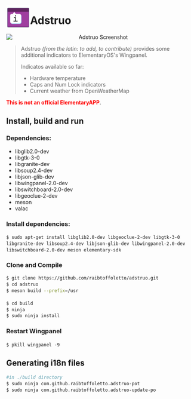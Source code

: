 <!--
* Copyright (c) 2019 Raí B. Toffoletto (https://toffoletto.me)
*
* This program is free software; you can redistribute it and/or
* modify it under the terms of the GNU General Public
* License as published by the Free Software Foundation; either
* version 2 of the License, or (at your option) any later version.
*
* This program is distributed in the hope that it will be useful,
* but WITHOUT ANY WARRANTY; without even the implied warranty of
* MERCHANTABILITY or FITNESS FOR A PARTICULAR PURPOSE.  See the GNU
* General Public License for more details.
*
* You should have received a copy of the GNU General Public
* License along with this program; if not, write to the
* Free Software Foundation, Inc., 51 Franklin Street, Fifth Floor,
* Boston, MA 02110-1301 USA
*
* Authored by: Raí B. Toffoletto <rai@toffoletto.me>
-->
<p align="center">
  <img align="left" width="64" height="64" src="data/icons/com.github.raibtoffoletto.adstruo.svg" />
  <h1 class="rich-diff-level-zero">Adstruo</h1>
</p>
<p align="center">
  <img src="https://github.com/raibtoffoletto/adstruo/raw/master/data/com.github.raibtoffoletto.adstruo.screenshot.png"
  alt="Adstruo Screenshot" style="display:block; margin-left: auto; margin-right: auto;" />
</p>

> Adstruo *(from the latin: to add, to contribute)* provides some additional indicators to
> ElementaryOS's Wingpanel.
> 
> Indicatos available so far:
> + Hardware temperature
> + Caps and Num Lock indicators
> + Current weather from OpenWeatherMap

<p><span style="color:red"><b>This is not an official ElementaryAPP</b></span>.</p>

## Install, build and run
### Dependencies:
 - libglib2.0-dev
 - libgtk-3-0
 - libgranite-dev
 - libsoup2.4-dev
 - libjson-glib-dev
 - libwingpanel-2.0-dev
 - libswitchboard-2.0-dev
 - libgeoclue-2-dev
 - meson
 - valac

### Install dependencies:
`$ sudo apt-get install libglib2.0-dev libgeoclue-2-dev libgtk-3-0 libgranite-dev libsoup2.4-dev libjson-glib-dev libwingpanel-2.0-dev libswitchboard-2.0-dev meson elementary-sdk`

### Clone and Compile
```bash
$ git clone https://github.com/raibtoffoletto/adstruo.git
$ cd adstruo
$ meson build --prefix=/usr

$ cd build
$ ninja
$ sudo ninja install
```
### Restart Wingpanel
`$ pkill wingpanel -9`


## Generating i18n files
```bash
#in ./build directory
$ sudo ninja com.github.raibtoffoletto.adstruo-pot
$ sudo ninja com.github.raibtoffoletto.adstruo-update-po
```

